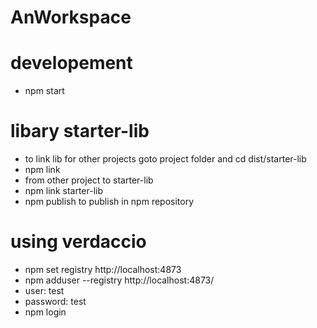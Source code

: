 # AnWorkspace

# developement

- npm start

# libary starter-lib

- to link lib for other projects
  goto project folder and cd dist/starter-lib
- npm link
- from other project to starter-lib
- npm link starter-lib
- npm publish to publish in npm repository

# using verdaccio

- npm set registry http://localhost:4873
- npm adduser --registry http://localhost:4873/
- user: test
- password: test
- npm login
